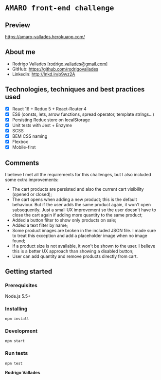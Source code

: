 # `AMARO front-end challenge`

## Preview

https://amaro-vallades.herokuapp.com/

## About me

  - Rodrigo Vallades [rodrigo.vallades@gmail.com]
  - GitHub: https://github.com/rodrigovallades
  - Linkedin: http://lnkd.in/p9wz2A

## Technologies, techniques and best practices used

- [x] React 16 + Redux 5 + React-Router 4
- [x] ES6 (consts, lets, arrow functions, spread operator, template strings...)
- [x] Persisting Redux store on localStorage
- [x] Unit tests with Jest + Enzyme
- [x] SCSS
- [x] BEM CSS naming
- [x] Flexbox
- [x] Mobile-first

## Comments

I believe I met all the requirements for this challenges, but I also included some extra improvements:

- The cart products are persisted and also the current cart visibility (opened or closed);
- The cart opens when adding a new product; this is the default behaviour. But if the user adds the same product again, it won't open subsequently. Just a small UX improvement so the user doesn't have to close the cart again if adding more quantity to the same product;
- Added a button filter to show only products on sale;
- Added a text filter by name;
- Some product images are broken in the included JSON file. I made sure to treat this exception and add a placeholder image when no image found;
- If a product size is not available, it won't be shown to the user. I believe this is a better UX approach than showing a disabled button;
- User can add quantity and remove products directly from cart.

## Getting started

### Prerequisites

Node.js 5.5+

### Installing
```
npm install
```

### Development
```
npm start
```

### Run tests
```
npm test
```

**Rodrigo Vallades**
